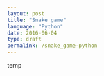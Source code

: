 ```yaml
---
layout: post
title: "Snake game"
language: "Python"
date: 2016-06-04
type: draft
permalink: /snake_game-python
---
```


temp
